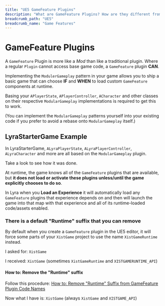 ```yaml
---
title: "UE5 GameFeature Plugins"
description: "What are GameFeature Plugins? How are they different from regular Plugins?"
breadcrumb_path: "UE5"
breadcrumb_name: "Game Features"
---
```



# GameFeature Plugins


A `GameFeature` Plugin is more like a *Mod* than like a traditional plugin.
Where a regular `Plugin` cannot access base game code,
a `GameFeature` plugin **CAN**.

Implementing the `ModulerGameplay` pattern in your game allows you to ship a basic game
that can choose **IF** and **WHEN**
to load custom `GameFeature` components at runtime.

Basing your `APlayerState`, `APlayerController`, `ACharacter`
and other classes on their respective `ModularGameplay` implementations
is required to get this to work.

(You can implement the `ModularGameplay` patterns yourself
into your existing code if you prefer to avoid a rebase onto `ModularGameplay` itself.)


## LyraStarterGame Example

In LyraStarterGame, `ALyraPlayerState`, `ALyraPlayerController`, `ALyraCharacter`
and more are all based on the `ModularGameplay` plugin.

Take a look to see how it was done.

At runtime, the game knows all of the `GameFeature` plugins that are available, but
**it does not load or activate these plugins unless/until the game explicitly chooses to do so**.

In Lyra when you **Load an Experience** it will automatically load any `GameFeature` plugins
that experience depends on and then will launch the game into that map with that experience
and all of its runtime-loaded code/assets enabled.


### There is a default "Runtime" suffix that you can remove

By default when you create a `GameFeature` plugin in the UE5 editor, it will force
some parts of your `XistGame` project to use the name `XistGameRuntime` instead.

I asked for: `XistGame`

I received: `XistGame` (sometimes `XistGameRuntime` and `XISTGAMERUNTIME_API`)

#### How to: Remove the "Runtime" suffix

Follow this procedure:
[How to: Remove "Runtime" Suffix from GameFeature Plugin Code Names](./How-To-Remove-GameFeature-Runtime-Code-Suffix)

Now what I have is: `XistGame` (always `XistGame` and `XISTGAME_API`)


